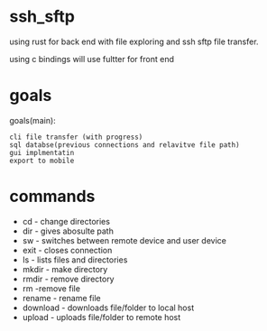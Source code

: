 # ssh_sftp

using rust for back end with file exploring and ssh sftp file transfer.

using c bindings will use fultter for front end 

# goals 
goals(main):

    cli file transfer (with progress)
    sql databse(previous connections and relavitve file path)
    gui implmentatin
    export to mobile
# commands 
- cd - change directories
- dir - gives abosulte path
- sw - switches between remote device and user device
- exit - closes connection
- ls - lists files and directories
- mkdir - make directory
- rmdir - remove directory
- rm -remove file
- rename - rename file
- download - downloads file/folder to local host
- upload - uploads file/folder to remote host
